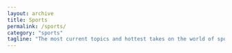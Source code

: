 ```yaml
---
layout: archive
title: Sports
permalink: /sports/
category: "sports"
tagline: "The most current topics and hottest takes on the world of sports."
---
```

